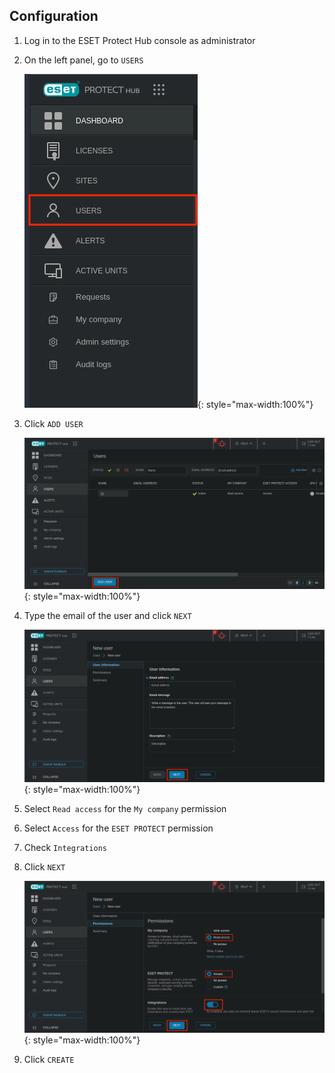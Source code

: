 ## Configuration

1. Log in to the ESET Protect Hub console as administrator
2. On the left panel, go to `USERS`

    ![Step 1](docs/assets/Step01.png){: style="max-width:100%"}

3. Click `ADD USER`

    ![Step 2](docs/assets/Step02.png){: style="max-width:100%"}

4. Type the email of the user and click `NEXT`

    ![Step 3](docs/assets/Step03.png){: style="max-width:100%"}

5. Select `Read access` for the `My company` permission
6. Select `Access` for the `ESET PROTECT` permission 
7. Check `Integrations`
8. Click `NEXT`

    ![Step 4](docs/assets/Step04.png){: style="max-width:100%"}

9. Click `CREATE`

